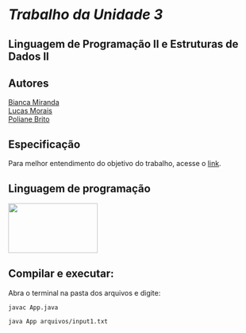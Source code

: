 # *Trabalho da Unidade 3*
## Linguagem de Programação II e Estruturas de Dados II
## Autores
[Bianca Miranda](https://github.com/Bianca-Mirtes)<br>
[Lucas Morais](https://github.com/lucas-morais27)<br>
[Poliane Brito](https://github.com/iampoliane)
<br>

## Especificação
Para melhor entendimento do objetivo do trabalho, acesse o [link](https://drive.google.com/file/d/1pZ0WzLBBl6FwaZVvyuCQpYy8izPQ3GnF/view?usp=sharing).
<br>

## Linguagem de programação
<img src="https://w7.pngwing.com/pngs/405/878/png-transparent-java-logo-java-runtime-environment-computer-icons-java-platform-standard-edition-java-miscellaneous-text-logo.png" width="180" height="100"/>

## Compilar e executar:
Abra o terminal na pasta dos arquivos e digite:
```
javac App.java
```
```
java App arquivos/input1.txt
```

